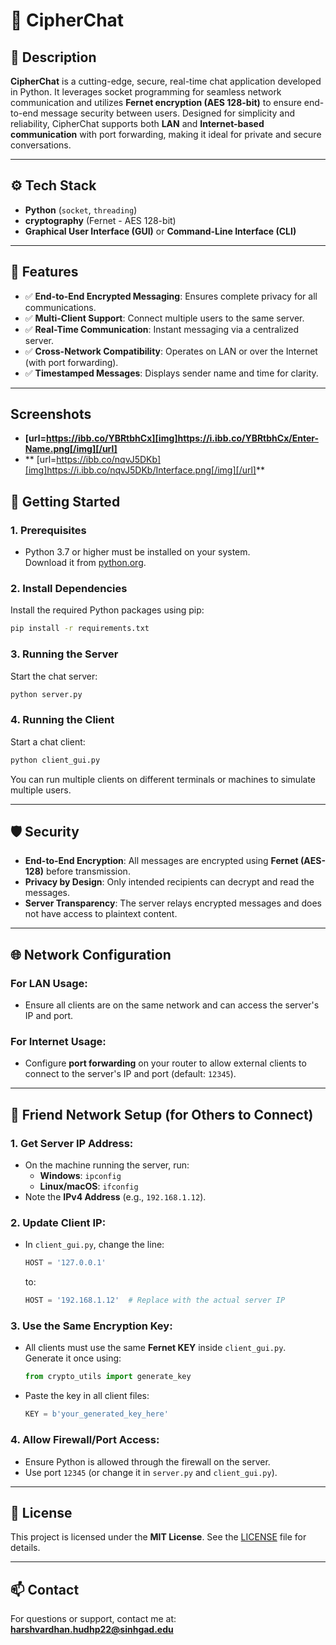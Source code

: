 # 🔐 CipherChat

## 📌 Description

**CipherChat** is a cutting-edge, secure, real-time chat application developed in Python. It leverages socket programming for seamless network communication and utilizes **Fernet encryption (AES 128-bit)** to ensure end-to-end message security between users. Designed for simplicity and reliability, CipherChat supports both **LAN** and **Internet-based communication** with port forwarding, making it ideal for private and secure conversations.

---

## ⚙️ Tech Stack

- **Python** (`socket`, `threading`)
- **cryptography** (Fernet - AES 128-bit)
- **Graphical User Interface (GUI)** or **Command-Line Interface (CLI)**

---

## 🔐 Features

- ✅ **End-to-End Encrypted Messaging**: Ensures complete privacy for all communications.  
- ✅ **Multi-Client Support**: Connect multiple users to the same server.  
- ✅ **Real-Time Communication**: Instant messaging via a centralized server.  
- ✅ **Cross-Network Compatibility**: Operates on LAN or over the Internet (with port forwarding).  
- ✅ **Timestamped Messages**: Displays sender name and time for clarity.  

---

## Screenshots
- **[url=https://ibb.co/YBRtbhCx][img]https://i.ibb.co/YBRtbhCx/Enter-Name.png[/img][/url]**
- ** [url=https://ibb.co/nqvJ5DKb][img]https://i.ibb.co/nqvJ5DKb/Interface.png[/img][/url]**


## 🚀 Getting Started

### 1. Prerequisites
- Python 3.7 or higher must be installed on your system.  
  Download it from [python.org](https://www.python.org/).

### 2. Install Dependencies
Install the required Python packages using pip:
```bash
pip install -r requirements.txt
```

### 3. Running the Server
Start the chat server:
```bash
python server.py
```

### 4. Running the Client
Start a chat client:
```bash
python client_gui.py
```
You can run multiple clients on different terminals or machines to simulate multiple users.

---

## 🛡️ Security

- **End-to-End Encryption**: All messages are encrypted using **Fernet (AES-128)** before transmission.  
- **Privacy by Design**: Only intended recipients can decrypt and read the messages.  
- **Server Transparency**: The server relays encrypted messages and does not have access to plaintext content.  

---

## 🌐 Network Configuration

### For LAN Usage:
- Ensure all clients are on the same network and can access the server's IP and port.

### For Internet Usage:
- Configure **port forwarding** on your router to allow external clients to connect to the server's IP and port (default: `12345`).

---

## 📡 Friend Network Setup (for Others to Connect)

### 1. Get Server IP Address:
- On the machine running the server, run:
  - **Windows**: `ipconfig`
  - **Linux/macOS**: `ifconfig`
- Note the **IPv4 Address** (e.g., `192.168.1.12`).

### 2. Update Client IP:
- In `client_gui.py`, change the line:
  ```python
  HOST = '127.0.0.1'
  ```
  to:
  ```python
  HOST = '192.168.1.12'  # Replace with the actual server IP
  ```

### 3. Use the Same Encryption Key:
- All clients must use the same **Fernet KEY** inside `client_gui.py`. Generate it once using:
  ```python
  from crypto_utils import generate_key
  ```
- Paste the key in all client files:
  ```python
  KEY = b'your_generated_key_here'
  ```

### 4. Allow Firewall/Port Access:
- Ensure Python is allowed through the firewall on the server.
- Use port `12345` (or change it in `server.py` and `client_gui.py`).

---

## 📄 License

This project is licensed under the **MIT License**. See the [LICENSE](LICENSE) file for details.

---

## 📫 Contact

For questions or support, contact me at: **harshvardhan.hudhp22@sinhgad.edu**

